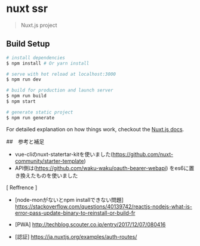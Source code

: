 # nuxt ssr

> Nuxt.js project

## Build Setup

``` bash
# install dependencies
$ npm install # Or yarn install

# serve with hot reload at localhost:3000
$ npm run dev

# build for production and launch server
$ npm run build
$ npm start

# generate static project
$ npm run generate
```

For detailed explanation on how things work, checkout the [Nuxt.js docs](https://github.com/nuxt/nuxt.js).


##　参考と補足
- vue-cliのnuxt-statertar-kitを使いました(https://github.com/nuxt-community/starter-template)
- API側は(https://github.com/waku-waku/oauth-bearer-webapi) をes6に置き換えたものを使いました


[ Reffrence ]
- [node-monがないとnpm installできない問題] https://stackoverflow.com/questions/40139742/reactjs-nodejs-what-is-error-pass-update-binary-to-reinstall-or-build-fr

- [PWA] http://techblog.scouter.co.jp/entry/2017/12/07/080416
- [認証] https://ja.nuxtjs.org/examples/auth-routes/
